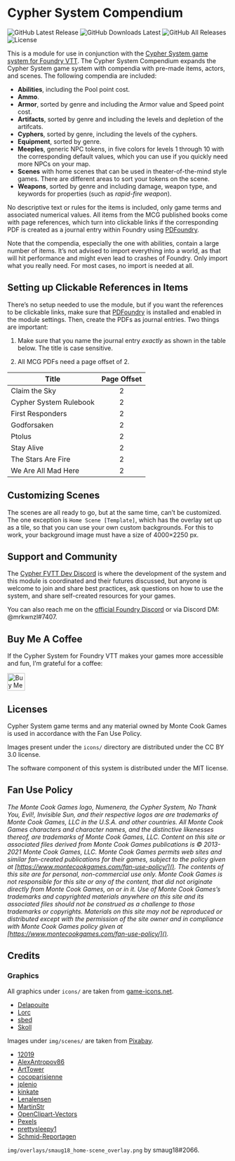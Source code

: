 # Cypher System Compendium

![GitHub Latest Release](https://img.shields.io/github/release/mrkwnzl/cyphersystem-compendium?style=flat-square)
![GitHub Downloads Latest](https://img.shields.io/github/downloads/mrkwnzl/cyphersystem-compendium/latest/total?style=flat-square)
![GitHub All Releases](https://img.shields.io/github/downloads/mrkwnzl/cyphersystem-compendium/total?style=flat-square)
![License](https://img.shields.io/github/license/mrkwnzl/cyphersystem-compendium?style=flat-square)

This is a module for use in conjunction with the [Cypher System game system for Foundry VTT](https://foundryvtt.com/packages/cyphersystem/). The Cypher System Compendium expands the Cypher System game system with compendia with pre-made items, actors, and scenes. The following compendia are included:

- **Abilities**, including the Pool point cost.
- **Ammo**.
- **Armor**, sorted by genre and including the Armor value and Speed point cost.
- **Artifacts**, sorted by genre and including the levels and depletion of the artifcats.
- **Cyphers**, sorted by genre, including the levels of the cyphers.
- **Equipment**, sorted by genre.
- **Meeples**, generic NPC tokens, in five colors for levels 1 through 10 with the corresponding default values, which you can use if you quickly need more NPCs on your map.
- **Scenes** with home scenes that can be used in theater-of-the-mind style games. There are different areas to sort your tokens on the scene.
- **Weapons**, sorted by genre and including damage, weapon type, and keywords for properties (such as *rapid-fire weapon*).

No descriptive text or rules for the items is included, only game terms and associated numerical values. All items from the MCG published books come with page references, which turn into clickable links if the corresponding PDF is created as a journal entry within Foundry using [PDFoundry](https://foundryvtt.com/packages/pdfoundry/).

Note that the compendia, especially the one with abilities, contain a large number of items. It’s not advised to import everything into a world, as that will hit performance and might even lead to crashes of Foundry. Only import what you really need. For most cases, no import is needed at all.

## Setting up Clickable References in Items

There’s no setup needed to use the module, but if you want the references to be clickable links, make sure that [PDFoundry](https://foundryvtt.com/packages/pdfoundry/) is installed and enabled in the module settings. Then, create the PDFs as journal entries. Two things are important: 

1. Make sure that you name the journal entry *exactly* as shown in the table below. The title is case sensitive.

2. All MCG PDFs need a page offset of 2.

| Title                  | Page Offset |
| ---------------------- | :---------: |
| Claim the Sky          | 2           |
| Cypher System Rulebook | 2           |
| First Responders       | 2           |
| Godforsaken            | 2           |
| Ptolus                 | 2           |
| Stay Alive             | 2           |
| The Stars Are Fire     | 2           |
| We Are All Mad Here    | 2           |

## Customizing Scenes

The scenes are all ready to go, but at the same time, can’t be customized. The one exception is `Home Scene [Template]`, which has the overlay set up as a tile, so that you can use your own custom backgrounds. For this to work, your background image must have a size of 4000×2250 px.

## Support and Community

The [Cypher FVTT Dev Discord](https://discord.gg/C5zGgtyhwa) is where the development of the system and this module is coordinated and their futures discussed, but anyone is welcome to join and share best practices, ask questions on how to use the system, and share self-created resources for your games.

You can also reach me on the [official Foundry Discord](https://discord.gg/foundryvtt) or via Discord DM: @mrkwnzl#7407.

## Buy Me A Coffee

If the Cypher System for Foundry VTT makes your games more accessible and fun, I’m grateful for a coffee:

<a href="https://www.buymeacoffee.com/mrkwnzl" target="_blank"><img src="https://cdn.buymeacoffee.com/buttons/v2/default-blue.png" alt="Buy Me A Coffee" height="40"></a>

## Licenses

Cypher System game terms and any material owned by Monte Cook Games is used in accordance with the Fan Use Policy.

Images present under the `icons/` directory are distributed under the CC BY 3.0 license.

The software component of this system is distributed under the MIT license.

## Fan Use Policy

*The Monte Cook Games logo, Numenera, the Cypher System, No Thank You, Evil!, Invisible Sun, and their respective logos are are trademarks of Monte Cook Games, LLC in the U.S.A. and other countries. All Monte Cook Games characters and character names, and the distinctive likenesses thereof, are trademarks of Monte Cook Games, LLC. Content on this site or associated files derived from Monte Cook Games publications is © 2013-2021 Monte Cook Games, LLC. Monte Cook Games permits web sites and similar fan-created publications for their games, subject to the policy given at [https://www.montecookgames.com/fan-use-policy/](). The contents of this site are for personal, non-commercial use only. Monte Cook Games is not responsible for this site or any of the content, that did not originate directly from Monte Cook Games, on or in it. Use of Monte Cook Games’s trademarks and copyrighted materials anywhere on this site and its associated files should not be construed as a challenge to those trademarks or copyrights. Materials on this site may not be reproduced or distributed except with the permission of the site owner and in compliance with Monte Cook Games policy given at [https://www.montecookgames.com/fan-use-policy/]().*

## Credits

### Graphics

All graphics under `icons/` are taken from [game-icons.net](https://game-icons.net).

- [Delapouite](https://delapouite.com/)
- [Lorc](https://lorcblog.blogspot.com/)
- [sbed](http://opengameart.org/content/95-game-icons)
- [Skoll](https://game-icons.net/)

Images under `img/scenes/` are taken from [Pixabay](https://pixabay.com). 

- [12019](https://pixabay.com/users/12019-12019/)
- [AlexAntropov86](https://pixabay.com/users/alexantropov86-2691829/)
- [ArtTower](https://pixabay.com/users/arttower-5337/)
- [cocoparisienne](https://pixabay.com/users/cocoparisienne-127419/)
- [jplenio](https://pixabay.com/users/jplenio-7645255/)
- [kinkate](https://pixabay.com/users/kinkate-4384506/)
- [Lenalensen](https://pixabay.com/users/lenalensen-2819406/)
- [MartinStr](https://pixabay.com/users/martinstr-108372/)
- [OpenClipart-Vectors](https://pixabay.com/users/openclipart-vectors-30363/)
- [Pexels](https://pixabay.com/users/pexels-2286921/)
- [prettysleepy1](https://pixabay.com/users/prettysleepy1-2855492/)
- [Schmid-Reportagen](https://pixabay.com/users/schmid-reportagen-646138/)

`img/overlays/smaug18_home-scene_overlay.png` by smaug18#2066.